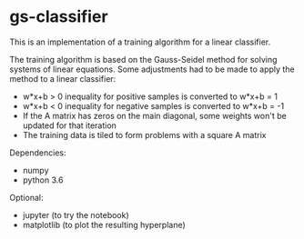 # gs-classifier

This is an implementation of a training algorithm
for a linear classifier.

The training algorithm is based on the
Gauss-Seidel method for solving systems of
linear equations. Some adjustments had to
be made to apply the method to a linear
classifier:
 * w\*x+b > 0 inequality for positive samples is converted to w*x+b = 1
 * w\*x+b < 0 inequality for negative samples is converted to w*x+b = -1
 * If the A matrix has zeros on the main diagonal, some weights won't be updated for that iteration
 * The training data is tiled to form problems with a square A matrix

Dependencies:
 * numpy
 * python 3.6

Optional:
 * jupyter (to try the notebook)
 * matplotlib (to plot the resulting hyperplane)
